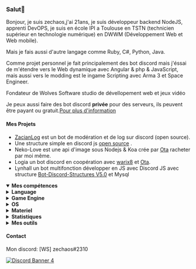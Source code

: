 <h3 id="salut-">Salut👋</h3>
<p>Bonjour, je suis zechaos,j'ai 21ans, je suis développeur backend NodeJS, apprenti DevOPS, je suis en école IPI a Toulouse en TSTN (technicien supérieur en technologie numérique) en DWWM (Développement Web et Web mobile).</p>
<p>Mais je fais aussi d'autre langage comme Ruby, C#, Python, Java.</p>
<p>Comme projet personnel je fait principalement des bot discord mais j'éssai de m'étendre vers le Web dynamique avec Angular & php & JavaScript, mais aussi vers le modding est le ingame Scripting avec Arma 3 et Space Engineer.</p>
<p>Fondateur de Wolves Software studio de dévellopement web et jeux vidéo
<p>Je peux aussi faire des bot discord <strong>privée</strong> pour des serveurs, ils peuvent être payant ou gratuit.<a href="https://github.com/zechaos031/zechaos031/blob/master/info/CustomBot.md">Pour plus d'information</a></p>
<h4 id="mes-projets">Mes Projets</h4>
<ul>
<li><a href="https://github.com/zechaos031/ZacianLogs">ZacianLog</a> est un bot de modération et de log sur discord (open source).</li>
<li>Une structure simple en discord js <a href="https://github.com/zechaos031/Bot-Discord-Structures">open source</a> .</li>
<li>Neko-Love est une api d'image sous Nodejs & Koa crée par <a href="https://github.com/Steven-Debande">Ota</a> racheter par moi même.</li>
<li>Logia un bot discord en coopération avec <a href="https://github.com/warix8">warix8</a> et <a href="https://github.com/StevenDBND">Ota</a>.</li>
<li>Lynhall un bot multifonction développer en JS avec Discord JS avec structure <a href="https://github.com/zechaos031/Bot-Discord-Structures">Bot-Discord-Structures V5.0</a> et Mysql</li>
</ul>
<details open="">
  <summary><strong>Mes compétences</strong></summary>
  <details>
  <summary><strong>Language</strong></summary>
    <details>
  <summary><strong>Web</strong></summary>
<img src="https://progress-bar.dev/80?title=JavaScript" alt="80%"> <img src="https://progress-bar.dev/60?title=HTML" alt="60%"> <img src="https://progress-bar.dev/60?title=CSS" alt="60%">
</details>
<details>
  <summary><strong>Backend</strong></summary>
<img src="https://progress-bar.dev/90?title=NodeJS" alt="90%"> <img src="https://progress-bar.dev/5?title=PHP" alt="5%"> <img src="https://progress-bar.dev/30?title=Deno" alt="30%"> <img src="https://progress-bar.dev/30?title=TypeScript" alt="30%">  <img src="https://progress-bar.dev/30?title=CoffeeScript" alt="30%">
</details>
<details>
  <summary><strong>Autres</strong></summary>
<img src="https://progress-bar.dev/20?title=Ruby" alt="20%"> <img src="https://progress-bar.dev/20?title=Python" alt="20%"> <img src="https://progress-bar.dev/60?title=Csharp" alt="60%">  <img src="https://progress-bar.dev/10?title=Lua" alt="10%"> <img src="https://progress-bar.dev/10?title=GML" alt="10%">
  </details>
</details>
<details>
  <summary><strong>Game Engine</strong></summary>
<img src="https://progress-bar.dev/30?title=UnrealEngine4" alt="30%"> <img src="https://progress-bar.dev/30?title=GM2" alt="30%">
</details>
<details>
  <summary><strong>OS</strong></summary>
<img src="https://progress-bar.dev/30?title=Linux" alt="30%"> <img src="https://progress-bar.dev/70?title=Windows" alt="70%">
</details>
<details>
  <summary><strong>Materiel</strong></summary>
<img src="https://progress-bar.dev/90?title=Hardware" alt="90%">
<p></p>
</details>

</details>

<details>
  <summary><b>Statistiques</b></summary>
  
  [![Github Statistics](https://github-readme-stats.vercel.app/api?username=zechaos031&theme=radical)](https://github.com/anuraghazra/github-readme-stats)
[![Github Statistics](https://github-profile-trophy.vercel.app/?username=zechaos031&theme=dracula)

<!--START_SECTION:waka-->
![Profile Views](http://img.shields.io/badge/Profile%20Views-7-blue)

**🐱 My Github Data** 

> 🏆 111 Contributions in the Year 2021
 > 
> 📦 128.0 kB Used in Github's Storage 
 > 
> 🚫 Not Opted to Hire
 > 
> 📜 54 Public Repositories 
 > 
> 🔑 15 Private Repositories  
 > 
**I'm an Early 🐤** 

```text
🌞 Morning    151 commits    ███████░░░░░░░░░░░░░░░░░░   31.07% 
🌆 Daytime    163 commits    ████████░░░░░░░░░░░░░░░░░   33.54% 
🌃 Evening    115 commits    ██████░░░░░░░░░░░░░░░░░░░   23.66% 
🌙 Night      57 commits     ███░░░░░░░░░░░░░░░░░░░░░░   11.73%

```
📅 **I'm Most Productive on Monday** 

```text
Monday       140 commits    ███████░░░░░░░░░░░░░░░░░░   28.81% 
Tuesday      81 commits     ████░░░░░░░░░░░░░░░░░░░░░   16.67% 
Wednesday    63 commits     ███░░░░░░░░░░░░░░░░░░░░░░   12.96% 
Thursday     88 commits     ████░░░░░░░░░░░░░░░░░░░░░   18.11% 
Friday       45 commits     ██░░░░░░░░░░░░░░░░░░░░░░░   9.26% 
Saturday     36 commits     █░░░░░░░░░░░░░░░░░░░░░░░░   7.41% 
Sunday       33 commits     █░░░░░░░░░░░░░░░░░░░░░░░░   6.79%

```


📊 **This Week I Spent My Time On** 

```text
⌚︎ Time Zone: Europe/Paris

💬 Programming Languages: 
JavaScript               9 hrs 34 mins       █████████████████░░░░░░░░   70.34% 
Markdown                 2 hrs 41 mins       █████░░░░░░░░░░░░░░░░░░░░   19.75% 
JSON                     1 hr 20 mins        ██░░░░░░░░░░░░░░░░░░░░░░░   9.82% 
Git Config               0 secs              ░░░░░░░░░░░░░░░░░░░░░░░░░   0.09%

🔥 Editors: 
WebStorm                 13 hrs 36 mins      █████████████████████████   100.0%

🐱‍💻 Projects: 
RPG                      12 hrs 3 mins       ██████████████████████░░░   88.59% 
ImageColor               1 hr 12 mins        ██░░░░░░░░░░░░░░░░░░░░░░░   8.9% 
AntiSexbot               19 mins             ░░░░░░░░░░░░░░░░░░░░░░░░░   2.4% 
Unknown Project          0 secs              ░░░░░░░░░░░░░░░░░░░░░░░░░   0.11% 
RPG-JS                   0 secs              ░░░░░░░░░░░░░░░░░░░░░░░░░   0.0%

```

**I Mostly Code in JavaScript** 

```text
JavaScript               24 repos            ████████████████████░░░░░   80.0% 
C#                       4 repos             ███░░░░░░░░░░░░░░░░░░░░░░   13.33% 
Python                   1 repo              ░░░░░░░░░░░░░░░░░░░░░░░░░   3.33% 
Ruby                     1 repo              ░░░░░░░░░░░░░░░░░░░░░░░░░   3.33%

```


**Timeline**

![Chart not found](https://raw.githubusercontent.com/zechaos031/zechaos031/master/charts/bar_graph.png) 


<!--END_SECTION:waka-->



![Chart not found](https://wakatime.com/share/@82d61414-6426-46d3-ba45-230b1678d094/a854baf3-b811-4627-ac99-e35f0a84f3df.png) 

</details>

<details>
  <summary><b>Mes outils</b></summary>
  
[![Webstorm](https://img.shields.io/badge/Webstrom-007acc?style=for-the-badge&logo=JetBrains&logoColor=white)](https://www.jetbrains.com/)
[![Rider](https://img.shields.io/badge/Rider-007acc?style=for-the-badge&logo=JetBrains&logoColor=white)](https://www.jetbrains.com/)
[![Git](https://img.shields.io/badge/Git-f05032?style=for-the-badge&logo=git&logoColor=white)](https://git-scm.com/)
[![Mysql](https://img.shields.io/badge/Mysql-4479a1?style=for-the-badge&color=white&logo=mysql)](https://www.mysql.com/fr/) 
[![MongoDB](https://img.shields.io/badge/MongoDB-47a248?style=for-the-badge&logo=mongodb&logoColor=white)](https://www.mongodb.com/)    
[![Javascript](https://img.shields.io/badge/Javascript-f7df1e?style=for-the-badge&logo=javascript&logoColor=white)](https://developer.mozilla.org/en-US/docs/Web/JavaScript)
[![Node.js](https://img.shields.io/badge/Node.js-339933?style=for-the-badge&logo=node.js&logoColor=white)](https://nodejs.org/en/)
</details>



#### Contact
Mon discord: [WS] zechaos#2310

[![Discord Banner 4](https://discordapp.com/api/guilds/604953858979921921/widget.png?style=banner4)](https://discordapp.com/invite/CQarcG5)
